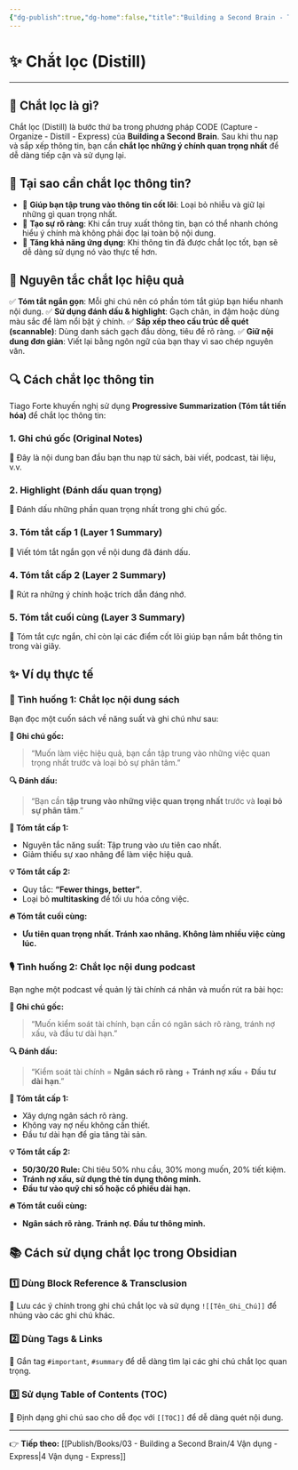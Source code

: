 ```yaml
---
{"dg-publish":true,"dg-home":false,"title":"Building a Second Brain - Thiết lập bộ não thứ hai","date":"2025-01-31","tags":["sach","sach/building-second-brain"],"dg-path":"Books/03 - Building a Second Brain/3 Chắt lọc - Distill.md","permalink":"/books/03-building-a-second-brain/3-chat-loc-distill/","dgPassFrontmatter":true,"updated":"2025-02-23T08:13:56.286+07:00"}
---
```


# ✨ Chắt lọc (Distill)
---

## 🔹 Chắt lọc là gì?
Chắt lọc (Distill) là bước thứ ba trong phương pháp CODE (Capture - Organize - Distill - Express) của **Building a Second Brain**. Sau khi thu nạp và sắp xếp thông tin, bạn cần **chắt lọc những ý chính quan trọng nhất** để dễ dàng tiếp cận và sử dụng lại.

## 🎯 Tại sao cần chắt lọc thông tin?
- 🧠 **Giúp bạn tập trung vào thông tin cốt lõi**: Loại bỏ nhiễu và giữ lại những gì quan trọng nhất.
- 📌 **Tạo sự rõ ràng**: Khi cần truy xuất thông tin, bạn có thể nhanh chóng hiểu ý chính mà không phải đọc lại toàn bộ nội dung.
- 🚀 **Tăng khả năng ứng dụng**: Khi thông tin đã được chắt lọc tốt, bạn sẽ dễ dàng sử dụng nó vào thực tế hơn.

## 📌 Nguyên tắc chắt lọc hiệu quả
✅ **Tóm tắt ngắn gọn**: Mỗi ghi chú nên có phần tóm tắt giúp bạn hiểu nhanh nội dung.
✅ **Sử dụng đánh dấu & highlight**: Gạch chân, in đậm hoặc dùng màu sắc để làm nổi bật ý chính.
✅ **Sắp xếp theo cấu trúc dễ quét (scannable)**: Dùng danh sách gạch đầu dòng, tiêu đề rõ ràng.
✅ **Giữ nội dung đơn giản**: Viết lại bằng ngôn ngữ của bạn thay vì sao chép nguyên văn.

## 🔍 Cách chắt lọc thông tin
Tiago Forte khuyến nghị sử dụng **Progressive Summarization (Tóm tắt tiến hóa)** để chắt lọc thông tin:

### **1. Ghi chú gốc (Original Notes)**
📌 Đây là nội dung ban đầu bạn thu nạp từ sách, bài viết, podcast, tài liệu, v.v.

### **2. Highlight (Đánh dấu quan trọng)**
📌 Đánh dấu những phần quan trọng nhất trong ghi chú gốc.

### **3. Tóm tắt cấp 1 (Layer 1 Summary)**
📌 Viết tóm tắt ngắn gọn về nội dung đã đánh dấu.

### **4. Tóm tắt cấp 2 (Layer 2 Summary)**
📌 Rút ra những ý chính hoặc trích dẫn đáng nhớ.

### **5. Tóm tắt cuối cùng (Layer 3 Summary)**
📌 Tóm tắt cực ngắn, chỉ còn lại các điểm cốt lõi giúp bạn nắm bắt thông tin trong vài giây.

## ✨ Ví dụ thực tế
### 📖 **Tình huống 1: Chắt lọc nội dung sách**
Bạn đọc một cuốn sách về năng suất và ghi chú như sau:

**📌 Ghi chú gốc:**
> “Muốn làm việc hiệu quả, bạn cần tập trung vào những việc quan trọng nhất trước và loại bỏ sự phân tâm.”

**🔍 Đánh dấu:**
> “Bạn cần **tập trung vào những việc quan trọng nhất** trước và **loại bỏ sự phân tâm**.”

**📝 Tóm tắt cấp 1:**
- Nguyên tắc năng suất: Tập trung vào ưu tiên cao nhất.
- Giảm thiểu sự xao nhãng để làm việc hiệu quả.

**💡 Tóm tắt cấp 2:**
- Quy tắc: **“Fewer things, better”**.
- Loại bỏ **multitasking** để tối ưu hóa công việc.

**🔥 Tóm tắt cuối cùng:**
- **Ưu tiên quan trọng nhất. Tránh xao nhãng. Không làm nhiều việc cùng lúc.**

### 🎙 **Tình huống 2: Chắt lọc nội dung podcast**
Bạn nghe một podcast về quản lý tài chính cá nhân và muốn rút ra bài học:

**📌 Ghi chú gốc:**
> “Muốn kiểm soát tài chính, bạn cần có ngân sách rõ ràng, tránh nợ xấu, và đầu tư dài hạn.”

**🔍 Đánh dấu:**
> “Kiểm soát tài chính = **Ngân sách rõ ràng** + **Tránh nợ xấu** + **Đầu tư dài hạn**.”

**📝 Tóm tắt cấp 1:**
- Xây dựng ngân sách rõ ràng.
- Không vay nợ nếu không cần thiết.
- Đầu tư dài hạn để gia tăng tài sản.

**💡 Tóm tắt cấp 2:**
- **50/30/20 Rule:** Chi tiêu 50% nhu cầu, 30% mong muốn, 20% tiết kiệm.
- **Tránh nợ xấu, sử dụng thẻ tín dụng thông minh.**
- **Đầu tư vào quỹ chỉ số hoặc cổ phiếu dài hạn.**

**🔥 Tóm tắt cuối cùng:**
- **Ngân sách rõ ràng. Tránh nợ. Đầu tư thông minh.**

## 📚 Cách sử dụng chắt lọc trong Obsidian
### 1️⃣ **Dùng Block Reference & Transclusion**
📌 Lưu các ý chính trong ghi chú chắt lọc và sử dụng `![[Tên_Ghi_Chú]]` để nhúng vào các ghi chú khác.

### 2️⃣ **Dùng Tags & Links**
📌 Gắn tag `#important`, `#summary` để dễ dàng tìm lại các ghi chú chắt lọc quan trọng.

### 3️⃣ **Sử dụng Table of Contents (TOC)**
📌 Định dạng ghi chú sao cho dễ đọc với `[[TOC]]` để dễ dàng quét nội dung.

---
👉 **Tiếp theo:** [[Publish/Books/03 - Building a Second Brain/4 Vận dụng - Express\|4 Vận dụng - Express]]
